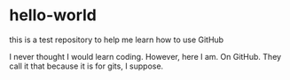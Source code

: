 # hello-world
this is a test repository to help me learn how to use GitHub

I never thought I would learn coding. However, here I am. On GitHub. 
They call it that because it is for gits, I suppose.
